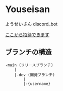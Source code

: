 # Youseisan
ようせいさん discord_bot

[ここから招待できます](https://discord.com/oauth2/authorize?client_id=814465495914119218&permissions=1759218604441552&integration_type=0&scope=bot)

## ブランチの構造
```
-main (リリースブランチ)
    |
    |-dev (開発ブランチ)
        |
        |-{username}
```